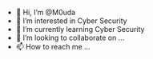 - 👋 Hi, I’m @M0uda
- 👀 I’m interested in Cyber Security 
- 🌱 I’m currently learning Cyber Security 
- 💞️ I’m looking to collaborate on ...
- 📫 How to reach me ...

<!---
M0uda/M0uda is a ✨ special ✨ repository because its `README.md` (this file) appears on your GitHub profile.
You can click the Preview link to take a look at your changes.
--->
